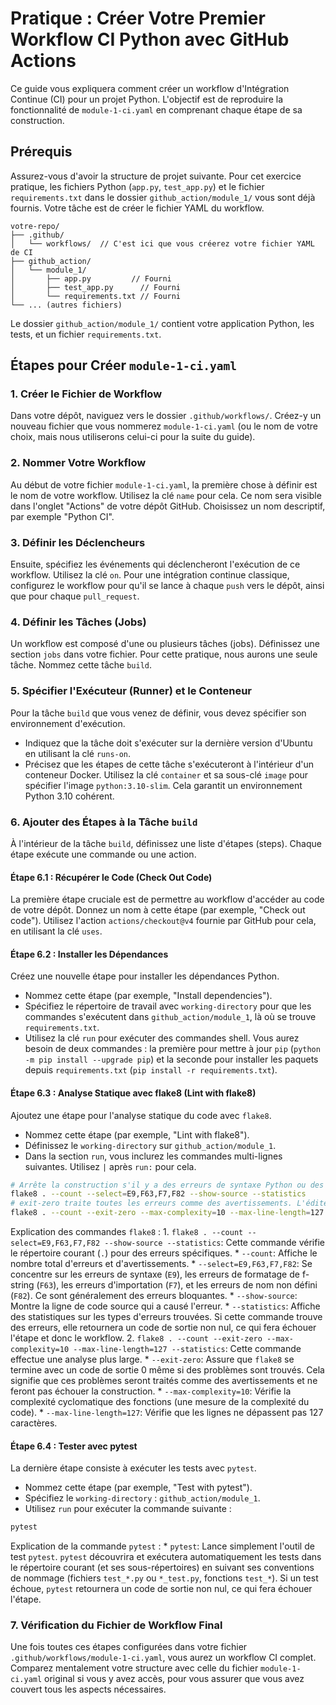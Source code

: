 # Pratique : Créer Votre Premier Workflow CI Python avec GitHub Actions

Ce guide vous expliquera comment créer un workflow d'Intégration Continue (CI) pour un projet Python. L'objectif est de reproduire la fonctionnalité de `module-1-ci.yaml` en comprenant chaque étape de sa construction.

## Prérequis

Assurez-vous d'avoir la structure de projet suivante. Pour cet exercice pratique, les fichiers Python (`app.py`, `test_app.py`) et le fichier `requirements.txt` dans le dossier `github_action/module_1/` vous sont déjà fournis. Votre tâche est de créer le fichier YAML du workflow.

```
votre-repo/
├── .github/
│   └── workflows/  // C'est ici que vous créerez votre fichier YAML de CI
├── github_action/
│   └── module_1/
│       ├── app.py         // Fourni
│       ├── test_app.py      // Fourni
│       └── requirements.txt // Fourni
└── ... (autres fichiers)
```

Le dossier `github_action/module_1/` contient votre application Python, les tests, et un fichier `requirements.txt`.

## Étapes pour Créer `module-1-ci.yaml`

### 1. Créer le Fichier de Workflow

Dans votre dépôt, naviguez vers le dossier `.github/workflows/`. Créez-y un nouveau fichier que vous nommerez `module-1-ci.yaml` (ou le nom de votre choix, mais nous utiliserons celui-ci pour la suite du guide).

### 2. Nommer Votre Workflow

Au début de votre fichier `module-1-ci.yaml`, la première chose à définir est le nom de votre workflow. Utilisez la clé `name` pour cela. Ce nom sera visible dans l'onglet "Actions" de votre dépôt GitHub. Choisissez un nom descriptif, par exemple "Python CI".

### 3. Définir les Déclencheurs

Ensuite, spécifiez les événements qui déclencheront l'exécution de ce workflow. Utilisez la clé `on`. Pour une intégration continue classique, configurez le workflow pour qu'il se lance à chaque `push` vers le dépôt, ainsi que pour chaque `pull_request`.

### 4. Définir les Tâches (Jobs)

Un workflow est composé d'une ou plusieurs tâches (jobs). Définissez une section `jobs` dans votre fichier. Pour cette pratique, nous aurons une seule tâche. Nommez cette tâche `build`.

### 5. Spécifier l'Exécuteur (Runner) et le Conteneur

Pour la tâche `build` que vous venez de définir, vous devez spécifier son environnement d'exécution.
- Indiquez que la tâche doit s'exécuter sur la dernière version d'Ubuntu en utilisant la clé `runs-on`.
- Précisez que les étapes de cette tâche s'exécuteront à l'intérieur d'un conteneur Docker. Utilisez la clé `container` et sa sous-clé `image` pour spécifier l'image `python:3.10-slim`. Cela garantit un environnement Python 3.10 cohérent.

### 6. Ajouter des Étapes à la Tâche `build`

À l'intérieur de la tâche `build`, définissez une liste d'étapes (steps). Chaque étape exécute une commande ou une action.

#### Étape 6.1 : Récupérer le Code (Check Out Code)

La première étape cruciale est de permettre au workflow d'accéder au code de votre dépôt. Donnez un nom à cette étape (par exemple, "Check out code"). Utilisez l'action `actions/checkout@v4` fournie par GitHub pour cela, en utilisant la clé `uses`.

#### Étape 6.2 : Installer les Dépendances

Créez une nouvelle étape pour installer les dépendances Python.
- Nommez cette étape (par exemple, "Install dependencies").
- Spécifiez le répertoire de travail avec `working-directory` pour que les commandes s'exécutent dans `github_action/module_1`, là où se trouve `requirements.txt`.
- Utilisez la clé `run` pour exécuter des commandes shell. Vous aurez besoin de deux commandes : la première pour mettre à jour `pip` (`python -m pip install --upgrade pip`) et la seconde pour installer les paquets depuis `requirements.txt` (`pip install -r requirements.txt`).

#### Étape 6.3 : Analyse Statique avec flake8 (Lint with flake8)

Ajoutez une étape pour l'analyse statique du code avec `flake8`.
- Nommez cette étape (par exemple, "Lint with flake8").
- Définissez le `working-directory` sur `github_action/module_1`.
- Dans la section `run`, vous inclurez les commandes multi-lignes suivantes. Utilisez `|` après `run:` pour cela.

```bash
# Arrête la construction s'il y a des erreurs de syntaxe Python ou des noms non définis
flake8 . --count --select=E9,F63,F7,F82 --show-source --statistics
# exit-zero traite toutes les erreurs comme des avertissements. L'éditeur GitHub a une largeur de 127 caractères
flake8 . --count --exit-zero --max-complexity=10 --max-line-length=127 --statistics
```

Explication des commandes `flake8` :
    1.  `flake8 . --count --select=E9,F63,F7,F82 --show-source --statistics`: Cette commande vérifie le répertoire courant (`.`) pour des erreurs spécifiques.
        *   `--count`: Affiche le nombre total d'erreurs et d'avertissements.
        *   `--select=E9,F63,F7,F82`: Se concentre sur les erreurs de syntaxe (`E9`), les erreurs de formatage de f-string (`F63`), les erreurs d'importation (`F7`), et les erreurs de nom non défini (`F82`). Ce sont généralement des erreurs bloquantes.
        *   `--show-source`: Montre la ligne de code source qui a causé l'erreur.
        *   `--statistics`: Affiche des statistiques sur les types d'erreurs trouvées.
        Si cette commande trouve des erreurs, elle retournera un code de sortie non nul, ce qui fera échouer l'étape et donc le workflow.
    2.  `flake8 . --count --exit-zero --max-complexity=10 --max-line-length=127 --statistics`: Cette commande effectue une analyse plus large.
        *   `--exit-zero`: Assure que `flake8` se termine avec un code de sortie 0 même si des problèmes sont trouvés. Cela signifie que ces problèmes seront traités comme des avertissements et ne feront pas échouer la construction.
        *   `--max-complexity=10`: Vérifie la complexité cyclomatique des fonctions (une mesure de la complexité du code).
        *   `--max-line-length=127`: Vérifie que les lignes ne dépassent pas 127 caractères.

#### Étape 6.4 : Tester avec pytest

La dernière étape consiste à exécuter les tests avec `pytest`.
- Nommez cette étape (par exemple, "Test with pytest").
- Spécifiez le `working-directory` : `github_action/module_1`.
- Utilisez `run` pour exécuter la commande suivante :

```bash
pytest
```

Explication de la commande `pytest` :
    *   `pytest`: Lance simplement l'outil de test `pytest`. `pytest` découvrira et exécutera automatiquement les tests dans le répertoire courant (et ses sous-répertoires) en suivant ses conventions de nommage (fichiers `test_*.py` ou `*_test.py`, fonctions `test_*`). Si un test échoue, `pytest` retournera un code de sortie non nul, ce qui fera échouer l'étape.

### 7. Vérification du Fichier de Workflow Final

Une fois toutes ces étapes configurées dans votre fichier `.github/workflows/module-1-ci.yaml`, vous aurez un workflow CI complet. Comparez mentalement votre structure avec celle du fichier `module-1-ci.yaml` original si vous y avez accès, pour vous assurer que vous avez couvert tous les aspects nécessaires.

